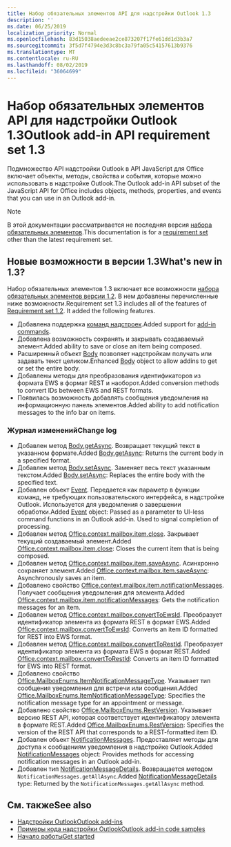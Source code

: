 ```yaml
---
title: Набор обязательных элементов API для надстройки Outlook 1.3
description: ''
ms.date: 06/25/2019
localization_priority: Normal
ms.openlocfilehash: 83d15038aedeeae2ce873207f17fe61dd1d3b3a7
ms.sourcegitcommit: 3f5d7f4794e3d3c8bc3a79fa05c54157613b9376
ms.translationtype: MT
ms.contentlocale: ru-RU
ms.lasthandoff: 08/02/2019
ms.locfileid: "36064699"
---
```

# <a name="outlook-add-in-api-requirement-set-13"></a><span data-ttu-id="81293-102">Набор обязательных элементов API для надстройки Outlook 1.3</span><span class="sxs-lookup"><span data-stu-id="81293-102">Outlook add-in API requirement set 1.3</span></span>

<span data-ttu-id="81293-103">Подмножество API надстройки Outlook в API JavaScript для Office включает объекты, методы, свойства и события, которые можно использовать в надстройке Outlook.</span><span class="sxs-lookup"><span data-stu-id="81293-103">The Outlook add-in API subset of the JavaScript API for Office includes objects, methods, properties, and events that you can use in an Outlook add-in.</span></span>

> [!NOTE]
> <span data-ttu-id="81293-104">В этой документации рассматривается не последняя версия [набора обязательных элементов](/office/dev/add-ins/reference/requirement-sets/outlook-api-requirement-sets).</span><span class="sxs-lookup"><span data-stu-id="81293-104">This documentation is for a [requirement set](/office/dev/add-ins/reference/requirement-sets/outlook-api-requirement-sets) other than the latest requirement set.</span></span> 

## <a name="whats-new-in-13"></a><span data-ttu-id="81293-105">Новые возможности в версии 1.3</span><span class="sxs-lookup"><span data-stu-id="81293-105">What's new in 1.3?</span></span>

<span data-ttu-id="81293-p101">Набор обязательных элементов 1.3 включает все возможности [набора обязательных элементов версии 1.2](../requirement-set-1.2/outlook-requirement-set-1.2.md). В нем добавлены перечисленные ниже возможности.</span><span class="sxs-lookup"><span data-stu-id="81293-p101">Requirement set 1.3 includes all of the features of [Requirement set 1.2](../requirement-set-1.2/outlook-requirement-set-1.2.md). It added the following features.</span></span>

- <span data-ttu-id="81293-108">Добавлена поддержка [команд надстроек](/outlook/add-ins/add-in-commands-for-outlook).</span><span class="sxs-lookup"><span data-stu-id="81293-108">Added support for [add-in commands](/outlook/add-ins/add-in-commands-for-outlook).</span></span>
- <span data-ttu-id="81293-109">Добавлена возможность сохранять и закрывать создаваемый элемент.</span><span class="sxs-lookup"><span data-stu-id="81293-109">Added ability to save or close an item being composed.</span></span>
- <span data-ttu-id="81293-110">Расширенный объект [Body](/javascript/api/outlook/office.body?view=outlook-js-1.3) позволяет надстройкам получать или задавать текст целиком.</span><span class="sxs-lookup"><span data-stu-id="81293-110">Enhanced [Body](/javascript/api/outlook/office.body?view=outlook-js-1.3) object to allow addins to get or set the entire body.</span></span>
- <span data-ttu-id="81293-111">Добавлены методы для преобразования идентификаторов из формата EWS в формат REST и наоборот.</span><span class="sxs-lookup"><span data-stu-id="81293-111">Added conversion methods to convert IDs between EWS and REST formats.</span></span>
- <span data-ttu-id="81293-112">Появилась возможность добавлять сообщения уведомления на информационную панель элементов.</span><span class="sxs-lookup"><span data-stu-id="81293-112">Added ability to add notification messages to the info bar on items.</span></span>

### <a name="change-log"></a><span data-ttu-id="81293-113">Журнал изменений</span><span class="sxs-lookup"><span data-stu-id="81293-113">Change log</span></span>

- <span data-ttu-id="81293-114">Добавлен метод [Body.getAsync](/javascript/api/outlook/office.body?view=outlook-js-1.3#getasync-coerciontype--options--callback-). Возвращает текущий текст в указанном формате.</span><span class="sxs-lookup"><span data-stu-id="81293-114">Added [Body.getAsync](/javascript/api/outlook/office.body?view=outlook-js-1.3#getasync-coerciontype--options--callback-): Returns the current body in a specified format.</span></span>
- <span data-ttu-id="81293-115">Добавлен метод [Body.setAsync](/javascript/api/outlook/office.body?view=outlook-js-1.3#setasync-data--options--callback-). Заменяет весь текст указанным текстом.</span><span class="sxs-lookup"><span data-stu-id="81293-115">Added [Body.setAsync](/javascript/api/outlook/office.body?view=outlook-js-1.3#setasync-data--options--callback-): Replaces the entire body with the specified text.</span></span>
- <span data-ttu-id="81293-p102">Добавлен объект [Event](/javascript/api/office/office.addincommands.event). Передается как параметр в функции команд, не требующих пользовательского интерфейса, в надстройке Outlook. Используется для уведомления о завершении обработки.</span><span class="sxs-lookup"><span data-stu-id="81293-p102">Added [Event](/javascript/api/office/office.addincommands.event) object: Passed as a parameter to UI-less command functions in an Outlook add-in. Used to signal completion of processing.</span></span>
- <span data-ttu-id="81293-118">Добавлен метод [Office.context.mailbox.item.close](office.context.mailbox.item.md#close). Закрывает текущий создаваемый элемент.</span><span class="sxs-lookup"><span data-stu-id="81293-118">Added [Office.context.mailbox.item.close](office.context.mailbox.item.md#close): Closes the current item that is being composed.</span></span>
- <span data-ttu-id="81293-119">Добавлен метод [Office.context.mailbox.item.saveAsync](office.context.mailbox.item.md#saveasyncoptions-callback). Асинхронно сохраняет элемент.</span><span class="sxs-lookup"><span data-stu-id="81293-119">Added [Office.context.mailbox.item.saveAsync](office.context.mailbox.item.md#saveasyncoptions-callback): Asynchronously saves an item.</span></span>
- <span data-ttu-id="81293-120">Добавлено свойство [Office.context.mailbox.item.notificationMessages](office.context.mailbox.item.md#notificationmessages-notificationmessages). Получает сообщения уведомления для элемента.</span><span class="sxs-lookup"><span data-stu-id="81293-120">Added [Office.context.mailbox.item.notificationMessages](office.context.mailbox.item.md#notificationmessages-notificationmessages): Gets the notification messages for an item.</span></span>
- <span data-ttu-id="81293-121">Добавлен метод [Office.context.mailbox.convertToEwsId](office.context.mailbox.md#converttoewsiditemid-restversion--string). Преобразует идентификатор элемента из формата REST в формат EWS.</span><span class="sxs-lookup"><span data-stu-id="81293-121">Added [Office.context.mailbox.convertToEwsId](office.context.mailbox.md#converttoewsiditemid-restversion--string): Converts an item ID formatted for REST into EWS format.</span></span>
- <span data-ttu-id="81293-122">Добавлен метод [Office.context.mailbox.convertToRestId](office.context.mailbox.md#converttorestiditemid-restversion--string). Преобразует идентификатор элемента из формата EWS в формат REST.</span><span class="sxs-lookup"><span data-stu-id="81293-122">Added [Office.context.mailbox.convertToRestId](office.context.mailbox.md#converttorestiditemid-restversion--string): Converts an item ID formatted for EWS into REST format.</span></span>
- <span data-ttu-id="81293-123">Добавлено свойство [Office.MailboxEnums.ItemNotificationMessageType](/javascript/api/outlook/office.mailboxenums.itemnotificationmessagetype?view=outlook-js-1.3). Указывает тип сообщения уведомления для встречи или сообщения.</span><span class="sxs-lookup"><span data-stu-id="81293-123">Added [Office.MailboxEnums.ItemNotificationMessageType](/javascript/api/outlook/office.mailboxenums.itemnotificationmessagetype?view=outlook-js-1.3): Specifies the notification message type for an appointment or message.</span></span>
- <span data-ttu-id="81293-124">Добавлено свойство [Office.MailboxEnums.RestVersion](/javascript/api/outlook/office.mailboxenums.restversion?view=outlook-js-1.3). Указывает версию REST API, которая соответствует идентификатору элемента в формате REST.</span><span class="sxs-lookup"><span data-stu-id="81293-124">Added [Office.MailboxEnums.RestVersion](/javascript/api/outlook/office.mailboxenums.restversion?view=outlook-js-1.3): Specifies the version of the REST API that corresponds to a REST-formatted item ID.</span></span>
- <span data-ttu-id="81293-125">Добавлен объект [NotificationMessages](/javascript/api/outlook/office.notificationmessages?view=outlook-js-1.3). Предоставляет методы для доступа к сообщениям уведомления в надстройке Outlook.</span><span class="sxs-lookup"><span data-stu-id="81293-125">Added [NotificationMessages](/javascript/api/outlook/office.notificationmessages?view=outlook-js-1.3) object: Provides methods for accessing notification messages in an Outlook add-in.</span></span>
- <span data-ttu-id="81293-126">Добавлен тип [NotificationMessageDetails](/javascript/api/outlook/office.notificationmessagedetails?view=outlook-js-1.3). Возвращается методом `NotificationMessages.getAllAsync`.</span><span class="sxs-lookup"><span data-stu-id="81293-126">Added [NotificationMessageDetails](/javascript/api/outlook/office.notificationmessagedetails?view=outlook-js-1.3) type: Returned by the `NotificationMessages.getAllAsync` method.</span></span>

## <a name="see-also"></a><span data-ttu-id="81293-127">См. также</span><span class="sxs-lookup"><span data-stu-id="81293-127">See also</span></span>

- [<span data-ttu-id="81293-128">Надстройки Outlook</span><span class="sxs-lookup"><span data-stu-id="81293-128">Outlook add-ins</span></span>](/outlook/add-ins/)
- [<span data-ttu-id="81293-129">Примеры кода надстройки Outlook</span><span class="sxs-lookup"><span data-stu-id="81293-129">Outlook add-in code samples</span></span>](https://developer.microsoft.com/outlook/gallery/?filterBy=Outlook,Samples,Add-ins)
- [<span data-ttu-id="81293-130">Начало работы</span><span class="sxs-lookup"><span data-stu-id="81293-130">Get started</span></span>](/outlook/add-ins/quick-start)
